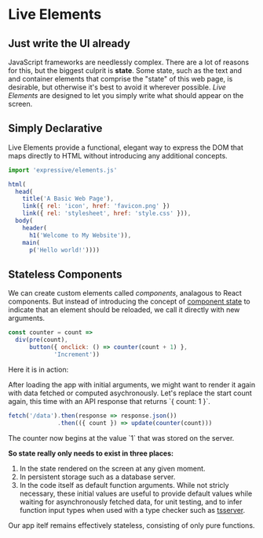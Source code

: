 <script>
  import counter from '../components/counter.js'
  import md from '../components/markdown.js'
</script>

# Live Elements

## Just write the UI already

JavaScript frameworks are needlessly complex. There are a lot of reasons for
this, but the biggest culprit is **state**. Some state, such as the text and
and container elements that comprise the "state" of this web page, is
desirable, but otherwise it's best to avoid it wherever possible. _Live
Elements_ are designed to let you simply write what should
appear on the screen.

## Simply Declarative

Live Elements provide a functional, elegant way to express the DOM that maps
directly to HTML without introducing any additional concepts.

```js
import 'expressive/elements.js'

html(
  head(
    title('A Basic Web Page'),
    link({ rel: 'icon', href: 'favicon.png' })
    link({ rel: 'stylesheet', href: 'style.css' })),
  body(
    header(
      h1('Welcome to My Website')),
    main(
      p('Hello world!'))))
```

## Stateless Components

We can create custom elements called _components_, analagous to React
components. But instead of introducing the concept of
[component state](https://reactjs.org/docs/state-and-lifecycle.html) to
indicate that an element should be reloaded, we call it directly with new
arguments.

```js
const counter = count =>
  div(pre(count),
      button({ onclick: () => counter(count + 1) },
             'Increment'))
```

Here it is in action:

<script id='s1'>
// The script element appears but isn't evaluated. Could iterate through and
// `eval` all of them, but markdownit may be able to do it.
// https://stackoverflow.com/a/22745553/2303148
// const el = figure(h3('Recursive Counter'), counter('counter-1', 0))
// document.getElementbyID('s1').after(el)
console.log('TODO: Inline scripts') // nothing
</script>

After loading the app with initial arguments, we might want to render it again
with data fetched or computed asychronously. Let's replace the start count
again, this time with an API response that returns \`{ count: 1 }\`.

```js
fetch('/data').then(response => response.json())
              .then(({ count }) => update(counter(count)))
```

The counter now begins at the value \`1\` that was stored on the
server.

<script>
  document.currentScript.after(
    figure(
      h3('Recursive Counter'),
      counter('counter-2', 0)))
</script>

<script>
  fetch('/data').then(response => response.json())
                .then(({ count }) => counter('counter-2', count))
</script>

**So state really only needs to exist in three places:**

1. In the state rendered on the screen at any given moment.
2. In persistent storage such as a database server.
3. In the code itself as default function arguments. While not stricly
   necessary, these initial values are useful to provide default values while
   waiting for asynchronously fetched data, for unit testing, and to infer
   function input types when used with a type checker such as
   [tsserver](https://github.com/Microsoft/TypeScript/wiki/Standalone-Server-%28tsserver%29).

Our app itelf remains effectively stateless, consisting of only pure
functions.

